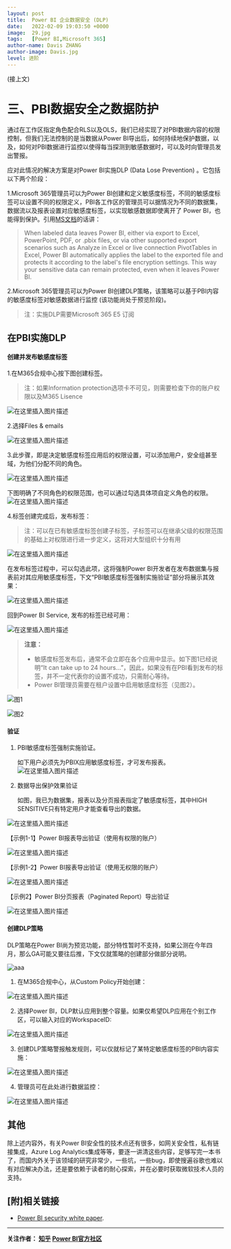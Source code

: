 ```yaml
---
layout: post
title:  Power BI 企业数据安全 (DLP)
date:   2022-02-09 19:03:50 +0000
image:  29.jpg
tags:   [Power BI,Microsoft 365]
author-name: Davis ZHANG
author-image: Davis.jpg
level: 进阶
---
```


(接上文)

# 三、PBI数据安全之数据防护

通过在工作区指定角色配合RLS以及OLS，我们已经实现了对PBI数据内容的权限控制，但我们无法控制的是当数据从Power BI导出后，如何持续地保护数据，以及，如何对PBI数据进行监控以使得每当探测到敏感数据时，可以及时向管理员发出警报。

应对此情况的解决方案是对Power BI实施DLP (Data Lose Prevention) 。它包括以下两个阶段：

1.Microsoft 365管理员可以为Power BI创建和定义敏感度标签，不同的敏感度标签可以设置不同的权限定义，PBI各工作区的管理员可以据情况为不同的数据集，数据流以及报表设置对应敏感度标签，以实现敏感数据即使离开了 Power BI，也能得到保护。引用[MS文档](https://docs.microsoft.com/en-us/power-bi/admin/service-security-sensitivity-label-overview#introduction)的话讲：

> When labeled data leaves Power BI, either via export to Excel, PowerPoint, PDF, or .pbix files, or via other supported export scenarios such as Analyze in Excel or live connection PivotTables in Excel, Power BI automatically applies the label to the exported file and protects it according to the label's file encryption settings. This way your sensitive data can remain protected, even when it leaves Power BI.

2.Microsoft 365管理员可以为Power BI创建DLP策略，该策略可以基于PBI内容的敏感度标签对敏感数据进行监控 (该功能尚处于预览阶段)。

> 注：实施DLP需要Microsoft 365 E5 订阅

## 在PBI实施DLP

#### 创建并发布敏感度标签

1.在M365合规中心按下图创建标签。

> 注：如果Information protection选项卡不可见，则需要检查下你的账户权限以及M365 Lisence

![在这里插入图片描述](https://img-blog.csdnimg.cn/fe4904afd34640f58ec2478915a9fd89.png?x-oss-process=image/watermark,type_d3F5LXplbmhlaQ,shadow_50,text_RC1CSSB8IERhdmlzIG9uIEJJ,size_20,color_FFFFFF,t_70,g_se,x_16#pic_center)

2.选择Files & emails

![在这里插入图片描述](https://img-blog.csdnimg.cn/5af6a2837d204b449ecb45434ef46136.png?x-oss-process=image/watermark,type_d3F5LXplbmhlaQ,shadow_50,text_RC1CSSB8IERhdmlzIG9uIEJJ,size_20,color_FFFFFF,t_70,g_se,x_16)

3.此步骤，即是决定敏感度标签应用后的权限设置，可以添加用户，安全组甚至域，为他们分配不同的角色。

![在这里插入图片描述](https://img-blog.csdnimg.cn/c5a9957966ae428385ac8edf6ca8c3f5.png?x-oss-process=image/watermark,type_d3F5LXplbmhlaQ,shadow_50,text_RC1CSSB8IERhdmlzIG9uIEJJ,size_20,color_FFFFFF,t_70,g_se,x_16#pic_center)

下图明确了不同角色的权限范围，也可以通过勾选具体项自定义角色的权限。
![在这里插入图片描述](https://img-blog.csdnimg.cn/f089eefdcc9444f2bb9a860edf000d1a.png?x-oss-process=image/watermark,type_d3F5LXplbmhlaQ,shadow_50,text_RC1CSSB8IERhdmlzIG9uIEJJ,size_20,color_FFFFFF,t_70,g_se,x_16)

4.标签创建完成后，发布标签：

> 注：可以在已有敏感度标签创建子标签，子标签可以在继承父级的权限范围的基础上对权限进行进一步定义，这将对大型组织十分有用

![在这里插入图片描述](https://img-blog.csdnimg.cn/72f77f5414cb48b6b5ee2dc07591d952.png?x-oss-process=image/watermark,type_d3F5LXplbmhlaQ,shadow_50,text_RC1CSSB8IERhdmlzIG9uIEJJ,size_20,color_FFFFFF,t_70,g_se,x_16)

在发布标签过程中，可以勾选此项，这将强制Power BI开发者在发布数据集与报表前对其应用敏感度标签，下文“PBI敏感度标签强制实施验证”部分将展示其效果：

![在这里插入图片描述](https://img-blog.csdnimg.cn/f6416e2f99e8436691d3954048379ccf.png?x-oss-process=image/watermark,type_d3F5LXplbmhlaQ,shadow_50,text_RC1CSSB8IERhdmlzIG9uIEJJ,size_20,color_FFFFFF,t_70,g_se,x_16)

回到Power BI Service, 发布的标签已经可用：

![在这里插入图片描述](https://img-blog.csdnimg.cn/43938550ed2149689cb628ac7c7fa387.png?x-oss-process=image/watermark,type_d3F5LXplbmhlaQ,shadow_50,text_RC1CSSB8IERhdmlzIG9uIEJJ,size_20,color_FFFFFF,t_70,g_se,x_16)


> **注意：**
> - 敏感度标签发布后，通常不会立即在各个应用中显示。如下图1已经说明“It can take up to 24 hours...”，因此，如果没有在PBI看到发布的标签，并不一定代表你的设置不成功，只需耐心等待。
> - Power BI管理员需要在租户设置中启用敏感度标签（见图2）。

![图1](https://img-blog.csdnimg.cn/5b30a66fe4e34053b9220627f7dc5d1b.png?x-oss-process=image/watermark,type_d3F5LXplbmhlaQ,shadow_50,text_RC1CSSB8IERhdmlzIG9uIEJJ,size_20,color_FFFFFF,t_70,g_se,x_16)

![图2](https://img-blog.csdnimg.cn/a26ef59258664f72b1d83ca4eaec22c1.png?x-oss-process=image/watermark,type_d3F5LXplbmhlaQ,shadow_50,text_RC1CSSB8IERhdmlzIG9uIEJJ,size_20,color_FFFFFF,t_70,g_se,x_16)


#### 验证

1. PBI敏感度标签强制实施验证。

	如下用户必须先为PBIX应用敏感度标签，才可发布报表。
![在这里插入图片描述](https://img-blog.csdnimg.cn/a601224cd874434fa119d85516f70375.png?x-oss-process=image/watermark,type_d3F5LXplbmhlaQ,shadow_50,text_RC1CSSB8IERhdmlzIG9uIEJJ,size_20,color_FFFFFF,t_70,g_se,x_16)

2. 数据导出保护效果验证

	如图，我已为数据集，报表以及分页报表指定了敏感度标签，其中HIGH SENSITIVE只有特定用户才能查看导出的数据。

![在这里插入图片描述](https://img-blog.csdnimg.cn/0160bed5bba948f0bf21ad03b1f65127.png?x-oss-process=image/watermark,type_d3F5LXplbmhlaQ,shadow_50,text_RC1CSSB8IERhdmlzIG9uIEJJ,size_20,color_FFFFFF,t_70,g_se,x_16)

【示例1-1】Power BI报表导出验证（使用有权限的账户）

![在这里插入图片描述](https://img-blog.csdnimg.cn/e24b1194735d4cc3ac8a998d871a4a0e.png?x-oss-process=image/watermark,type_d3F5LXplbmhlaQ,shadow_50,text_RC1CSSB8IERhdmlzIG9uIEJJ,size_20,color_FFFFFF,t_70,g_se,x_16)

【示例1-2】Power BI报表导出验证（使用无权限的账户）

![在这里插入图片描述](https://img-blog.csdnimg.cn/183444e8d6254cf39e7fefe793d88b2d.png?x-oss-process=image/watermark,type_d3F5LXplbmhlaQ,shadow_50,text_RC1CSSB8IERhdmlzIG9uIEJJ,size_20,color_FFFFFF,t_70,g_se,x_16)

【示例2】Power BI分页报表（Paginated Report）导出验证

![在这里插入图片描述](https://img-blog.csdnimg.cn/765c9eb7e2b0492387ff5111792180c7.png?x-oss-process=image/watermark,type_d3F5LXplbmhlaQ,shadow_50,text_RC1CSSB8IERhdmlzIG9uIEJJ,size_20,color_FFFFFF,t_70,g_se,x_16)


#### 创建DLP策略

DLP策略在Power BI尚为预览功能，部分特性暂时不支持，如果公测在今年四月，那么GA可能又要往后推，下文仅就策略的创建部分做部分说明。

![aaa](https://img-blog.csdnimg.cn/ec99a4ee3f0a443b989b22dc8b002728.png?x-oss-process=image/watermark,type_d3F5LXplbmhlaQ,shadow_50,text_RC1CSSB8IERhdmlzIG9uIEJJ,size_20,color_FFFFFF,t_70,g_se,x_16)

1. 在M365合规中心，从Custom Policy开始创建：

![在这里插入图片描述](https://img-blog.csdnimg.cn/44b79b92e90f4b468f16dfb62c9b0989.png?x-oss-process=image/watermark,type_d3F5LXplbmhlaQ,shadow_50,text_RC1CSSB8IERhdmlzIG9uIEJJ,size_20,color_FFFFFF,t_70,g_se,x_16)

2. 选择Power BI，DLP默认应用到整个容量。如果仅希望DLP应用在个别工作区，可以输入对应的WorkspaceID:

![在这里插入图片描述](https://img-blog.csdnimg.cn/75033d2569b6452db233fda4ae3c7c0b.png?x-oss-process=image/watermark,type_d3F5LXplbmhlaQ,shadow_50,text_RC1CSSB8IERhdmlzIG9uIEJJ,size_20,color_FFFFFF,t_70,g_se,x_16)

3. 创建DLP策略警报触发规则，可以仅就标记了某特定敏感度标签的PBI内容实施：

![在这里插入图片描述](https://img-blog.csdnimg.cn/cdb97b6f35c844339f1a97da63a5c0d8.png?x-oss-process=image/watermark,type_d3F5LXplbmhlaQ,shadow_50,text_RC1CSSB8IERhdmlzIG9uIEJJ,size_20,color_FFFFFF,t_70,g_se,x_16)

4. 管理员可在此处进行数据监控：

![在这里插入图片描述](https://img-blog.csdnimg.cn/e44cf4f830ec4e02a9ebf04c494279d7.png?x-oss-process=image/watermark,type_d3F5LXplbmhlaQ,shadow_50,text_RC1CSSB8IERhdmlzIG9uIEJJ,size_20,color_FFFFFF,t_70,g_se,x_16)

## 其他

除上述内容外，有关Power BI安全性的技术点还有很多，如网关安全性，私有链接集成，Azure Log Analytics集成等等，要逐一讲清这些内容，足够写完一本书了，而国内外关于该领域的研究非常少，一些坑，一些bug，即使搜遍谷歌也难以有对应解决办法，还是要依赖于读者的耐心探索，并在必要时获取微软技术人员的支持。

## [附]相关链接
   
 -  [Power BI security white paper](https://docs.microsoft.com/en-us/power-bi/guidance/whitepaper-powerbi-security).



-----------------

**关注作者： [知乎](https://www.zhihu.com/people/zhang-zhe-hong-01/posts)   [Power BI官方社区](https://community.powerbi.com/t5/user/viewprofilepage/user-id/220984)**
